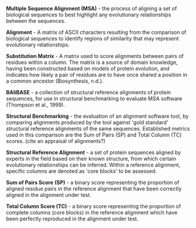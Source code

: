 

**Multiple Sequence Alignment (MSA)** - the process of aligning a set of biological sequences to best highlight any evolutionary relationships between the sequences.

**Alignment** - A matrix of ASCII characters resulting from the comparison of biological sequences to identify regions of similarity that may represent evolutionary relationships. 

**Substitution Matrix** - A matrix used to score alignments between pairs of residues within a column. The matrix is a source of domain knowledge, having been constructed based on models of protein evolution, and indicates how likely a pair of residues are to have once shared a position in a common ancestor (Biosynthesis, n.d.).

**BAliBASE** - a collection of structural reference alignments of protein sequences, for use in structural benchmarking to evaluate MSA software (Thompson et al., 1999).

**Structural Benchmarking** - the evaluation of an alignment software tool, by comparing alignments produced by the tool against 'gold standard' structural reference alignments of the same sequences. Established metrics used in this comparison are the Sum of Pairs (SP) and Total Column (TC) scores. (cite an appraisal of alignments?)

**Structural Reference Alignment** - a set of protein sequences aligned by experts in the field based on their known structure, from which certain evolutionary relationships can be inferred. Within a reference alignment, specific columns are denoted as 'core blocks' to be assessed.

**Sum of Pairs Score** **(SP)** - a binary score representing the proportion of aligned residue pairs in the reference alignment that have been correctly aligned in the alignment under test.

**Total Column Score (TC)** - a binary score representing the proportion of complete columns (core blocks) in the reference alignment which have been perfectly reproduced in the alignment under test.



